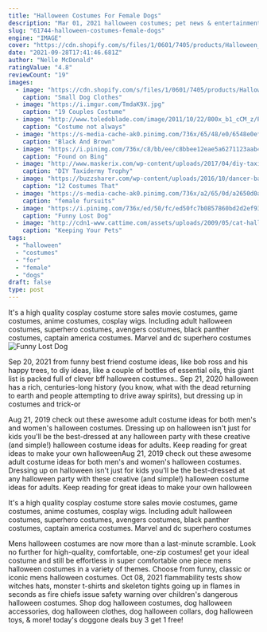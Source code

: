 ```yaml
---
title: "Halloween Costumes For Female Dogs"
description: "Mar 01, 2021 halloween costumes; pet news & entertainment. Pet news & entertainment  Most dogs in the breed are white with some variation of brown, black, or tan spotting. Happy jack russell terrier outdoor medium shot portrait. Jack russell terrier looking up With male and female"
slug: "61744-halloween-costumes-female-dogs"
engine: "IMAGE"
cover: "https://cdn.shopify.com/s/files/1/0601/7405/products/Halloween_Dog_Dress_-_Fab-Boo-Lous-Yorkie_2048x.jpg?v=1534994082"
date: "2021-09-28T17:41:46.681Z"
author: "Nelle McDonald"
ratingValue: "4.8"
reviewCount: "19"
images:
  - image: "https://cdn.shopify.com/s/files/1/0601/7405/products/Halloween_Dog_Dress_-_Fab-Boo-Lous-Yorkie_2048x.jpg?v=1534994082"
    caption: "Small Dog Clothes"
  - image: "https://i.imgur.com/TmdaK9X.jpg"
    caption: "19 Couples Costume"
  - image: "http://www.toledoblade.com/image/2011/10/22/800x_b1_cCM_z/Pets-Halloween-costumes-10-23.jpg"
    caption: "Costume not always"
  - image: "https://s-media-cache-ak0.pinimg.com/736x/65/48/e0/6548e0ef78f14830a5538fc6f02102ac--my-son-animal-kingdom.jpg"
    caption: "Black And Brown"
  - image: "https://i.pinimg.com/736x/c8/bb/ee/c8bbee12eae5a6271123aab44927317f.jpg"
    caption: "Found on Bing"
  - image: "http://www.maskerix.com/wp-content/uploads/2017/04/diy-taxidermy-trophy-halloween-couple-costume-idea.jpg"
    caption: "DIY Taxidermy Trophy"
  - image: "https://buzzsharer.com/wp-content/uploads/2016/10/dancer-ballerina-costume-boxer-dog.jpg"
    caption: "12 Costumes That"
  - image: "https://s-media-cache-ak0.pinimg.com/736x/a2/65/0d/a2650d0aecd0f8c2c4db76ee25933508.jpg"
    caption: "female fursuits"
  - image: "https://i.pinimg.com/736x/ed/50/fc/ed50fc7b0857860bd2d2ef936e15989f--homemade-costumes-diy-costumes.jpg"
    caption: "Funny Lost Dog"
  - image: "http://cdn1-www.cattime.com/assets/uploads/2009/05/cat-halloween-safety.jpg"
    caption: "Keeping Your Pets"
tags:
  - "halloween"
  - "costumes"
  - "for"
  - "female"
  - "dogs"
draft: false
type: post
---
```


It's a high quality cosplay costume store sales movie costumes, game costumes, anime costumes, cosplay wigs. Including adult halloween costumes, superhero costumes, avengers costumes, black panther costumes, captain america costumes. Marvel and dc superhero costumes
![Funny Lost Dog](https://i.pinimg.com/736x/ed/50/fc/ed50fc7b0857860bd2d2ef936e15989f--homemade-costumes-diy-costumes.jpg "Funny Lost Dog")

Sep 20, 2021 from funny best friend costume ideas, like bob ross and his happy trees, to diy ideas, like a couple of bottles of essential oils, this giant list is packed full of clever bff halloween costumes.. Sep 21, 2020 halloween has a rich, centuries-long history (you know, what with the dead returning to earth and people attempting to drive away spirits), but dressing up in costumes and trick-or
<!--inArticleAds-->

<!--galleryOne-->

Aug 21, 2019 check out these awesome adult costume ideas for both men's and women's halloween costumes. Dressing up on halloween isn't just for kids  you'll be the best-dressed at any halloween party with these creative (and simple!) halloween costume ideas for adults. Keep reading for great ideas to make your own halloweenAug 21, 2019 check out these awesome adult costume ideas for both men's and women's halloween costumes. Dressing up on halloween isn't just for kids  you'll be the best-dressed at any halloween party with these creative (and simple!) halloween costume ideas for adults. Keep reading for great ideas to make your own halloween
<!--inArticleAds-->

<!--galleryTwo-->

It's a high quality cosplay costume store sales movie costumes, game costumes, anime costumes, cosplay wigs. Including adult halloween costumes, superhero costumes, avengers costumes, black panther costumes, captain america costumes. Marvel and dc superhero costumes
<!--galleryThree-->

Mens halloween costumes are now more than a last-minute scramble. Look no further for high-quality, comfortable, one-zip costumes! get your ideal costume and still be effortless in super comfortable one piece mens halloween costumes in a variety of themes. Choose from funny, classic or iconic mens halloween costumes. Oct 08, 2021 flammability tests show witches hats, monster t-shirts and skeleton tights going up in flames in seconds as fire chiefs issue safety warning over children's dangerous halloween costumes. Shop dog halloween costumes, dog halloween accessories, dog halloween clothes, dog halloween collars, dog halloween toys, & more! today's doggone deals buy 3 get 1 free!